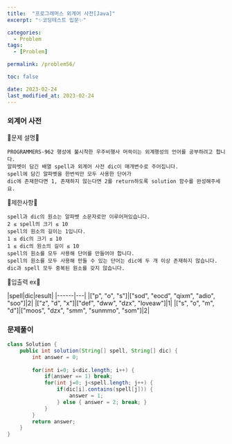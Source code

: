 ```yaml
---
title:  "프로그래머스 외계어 사전[Java]"
excerpt: "✨코딩테스트 입문✨"

categories:
  - Problem
tags:
  - [Problem]

permalink: /problem56/

toc: false

date: 2023-02-24
last_modified_at: 2023-02-24
---
```

### 외계어 사전

💫문제 설명💫

```
PROGRAMMERS-962 행성에 불시착한 우주비행사 머쓱이는 외계행성의 언어를 공부하려고 합니다. 
알파벳이 담긴 배열 spell과 외계어 사전 dic이 매개변수로 주어집니다. 
spell에 담긴 알파벳을 한번씩만 모두 사용한 단어가 
dic에 존재한다면 1, 존재하지 않는다면 2를 return하도록 solution 함수를 완성해주세요.
```

💫제한사항💫

```
spell과 dic의 원소는 알파벳 소문자로만 이루어져있습니다.
2 ≤ spell의 크기 ≤ 10
spell의 원소의 길이는 1입니다.
1 ≤ dic의 크기 ≤ 10
1 ≤ dic의 원소의 길이 ≤ 10
spell의 원소를 모두 사용해 단어를 만들어야 합니다.
spell의 원소를 모두 사용해 만들 수 있는 단어는 dic에 두 개 이상 존재하지 않습니다.
dic과 spell 모두 중복된 원소를 갖지 않습니다.
```

💫입출력 ex💫

|spell|dic|result|
|------|---|
|["p", "o", "s"]|["sod", "eocd", "qixm", "adio", "soo"]|2|
|["z", "d", "x"]|["def", "dww", "dzx", "loveaw"]|1|
|["s", "o", "m", "d"]|["moos", "dzx", "smm", "sunmmo", "som"]|2|

### 문제풀이

```java
class Solution {
    public int solution(String[] spell, String[] dic) {
        int answer = 0;
        
        for(int i=0; i<dic.length; i++) {
            if(answer == 1) break;
            for(int j=0; j<spell.length; j++) {
                if(dic[i].contains(spell[j])) {
                    answer = 1;
                } else { answer = 2; break; }
            }
        }
        return answer;
    }
}
```
